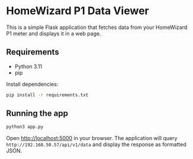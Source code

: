 # HomeWizard P1 Data Viewer

This is a simple Flask application that fetches data from your HomeWizard P1 meter and displays it in a web page.

## Requirements

- Python 3.11
- pip

Install dependencies:

```bash
pip install -r requirements.txt
```

## Running the app

```bash
python3 app.py
```

Open <http://localhost:5000> in your browser. The application will query `http://192.168.50.57/api/v1/data` and display the response as formatted JSON.

